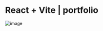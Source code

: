 # React + Vite | portfolio

![image](https://github.com/xndrgit/xndr-react-portfolio-website/assets/115892862/d3346232-4128-4d9f-8f9c-e8a2a64b47b2)
